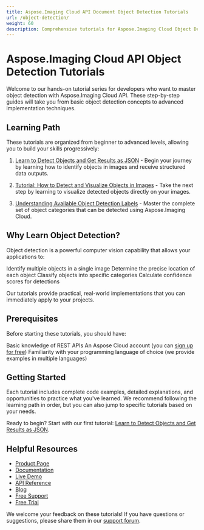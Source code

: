 ```yaml
---
title: Aspose.Imaging Cloud API Document Object Detection Tutorials
url: /object-detection/
weight: 60
description: Comprehensive tutorials for Aspose.Imaging Cloud Object Detection. Learn to identify and analyze objects in images step-by-step with our developer guides.
---
```


# Aspose.Imaging Cloud API Object Detection Tutorials

Welcome to our hands-on tutorial series for developers who want to master object detection with Aspose.Imaging Cloud API. These step-by-step guides will take you from basic object detection concepts to advanced implementation techniques.

## Learning Path

These tutorials are organized from beginner to advanced levels, allowing you to build your skills progressively:

1. [Learn to Detect Objects and Get Results as JSON](/object-detection/detect-objects-json/) - Begin your journey by learning how to identify objects in images and receive structured data outputs.

2. [Tutorial: How to Detect and Visualize Objects in Images](/object-detection/detect-visualize-objects/) - Take the next step by learning to visualize detected objects directly on your images.

3. [Understanding Available Object Detection Labels](/object-detection/available-labels/) - Master the complete set of object categories that can be detected using Aspose.Imaging Cloud.

## Why Learn Object Detection?

Object detection is a powerful computer vision capability that allows your applications to:

Identify multiple objects in a single image
Determine the precise location of each object
Classify objects into specific categories
Calculate confidence scores for detections

Our tutorials provide practical, real-world implementations that you can immediately apply to your projects.

## Prerequisites

Before starting these tutorials, you should have:

Basic knowledge of REST APIs
An Aspose Cloud account (you can [sign up for free](https://dashboard.aspose.cloud/#/apps))
Familiarity with your programming language of choice (we provide examples in multiple languages)

## Getting Started

Each tutorial includes complete code examples, detailed explanations, and opportunities to practice what you've learned. We recommend following the learning path in order, but you can also jump to specific tutorials based on your needs.

Ready to begin? Start with our first tutorial: [Learn to Detect Objects and Get Results as JSON](/object-detection/detect-objects-json/).

## Helpful Resources

- [Product Page](https://products.aspose.cloud/imaging/)
- [Documentation](https://docs.aspose.cloud/imaging/)
- [Live Demo](https://products.aspose.app/imaging/family)
- [API Reference](https://reference.aspose.cloud/imaging/)
- [Blog](https://blog.aspose.cloud/category/imaging/)
- [Free Support](https://forum.aspose.cloud/c/imaging/10/)
- [Free Trial](https://dashboard.aspose.cloud/#/apps)

We welcome your feedback on these tutorials! If you have questions or suggestions, please share them in our [support forum](https://forum.aspose.cloud/c/imaging/10/).
